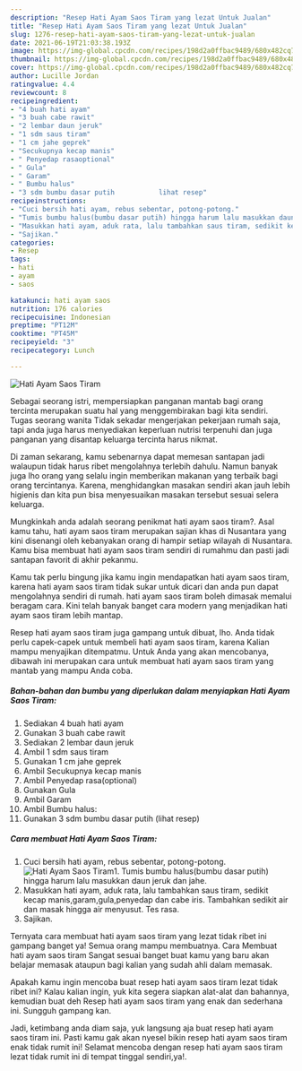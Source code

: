 ```yaml
---
description: "Resep Hati Ayam Saos Tiram yang lezat Untuk Jualan"
title: "Resep Hati Ayam Saos Tiram yang lezat Untuk Jualan"
slug: 1276-resep-hati-ayam-saos-tiram-yang-lezat-untuk-jualan
date: 2021-06-19T21:03:38.193Z
image: https://img-global.cpcdn.com/recipes/198d2a0ffbac9489/680x482cq70/hati-ayam-saos-tiram-foto-resep-utama.jpg
thumbnail: https://img-global.cpcdn.com/recipes/198d2a0ffbac9489/680x482cq70/hati-ayam-saos-tiram-foto-resep-utama.jpg
cover: https://img-global.cpcdn.com/recipes/198d2a0ffbac9489/680x482cq70/hati-ayam-saos-tiram-foto-resep-utama.jpg
author: Lucille Jordan
ratingvalue: 4.4
reviewcount: 8
recipeingredient:
- "4 buah hati ayam"
- "3 buah cabe rawit"
- "2 lembar daun jeruk"
- "1 sdm saus tiram"
- "1 cm jahe geprek"
- "Secukupnya kecap manis"
- " Penyedap rasaoptional"
- " Gula"
- " Garam"
- " Bumbu halus"
- "3 sdm bumbu dasar putih           lihat resep"
recipeinstructions:
- "Cuci bersih hati ayam, rebus sebentar, potong-potong."
- "Tumis bumbu halus(bumbu dasar putih) hingga harum lalu masukkan daun jeruk dan jahe."
- "Masukkan hati ayam, aduk rata, lalu tambahkan saus tiram, sedikit kecap manis,garam,gula,penyedap dan cabe iris. Tambahkan sedikit air dan masak hingga air menyusut. Tes rasa."
- "Sajikan."
categories:
- Resep
tags:
- hati
- ayam
- saos

katakunci: hati ayam saos 
nutrition: 176 calories
recipecuisine: Indonesian
preptime: "PT12M"
cooktime: "PT45M"
recipeyield: "3"
recipecategory: Lunch

---
```



![Hati Ayam Saos Tiram](https://img-global.cpcdn.com/recipes/198d2a0ffbac9489/680x482cq70/hati-ayam-saos-tiram-foto-resep-utama.jpg)

Sebagai seorang istri, mempersiapkan panganan mantab bagi orang tercinta merupakan suatu hal yang menggembirakan bagi kita sendiri. Tugas seorang  wanita Tidak sekadar mengerjakan pekerjaan rumah saja, tapi anda juga harus menyediakan keperluan nutrisi terpenuhi dan juga panganan yang disantap keluarga tercinta harus nikmat.

Di zaman  sekarang, kamu sebenarnya dapat memesan santapan jadi walaupun tidak harus ribet mengolahnya terlebih dahulu. Namun banyak juga lho orang yang selalu ingin memberikan makanan yang terbaik bagi orang tercintanya. Karena, menghidangkan masakan sendiri akan jauh lebih higienis dan kita pun bisa menyesuaikan masakan tersebut sesuai selera keluarga. 



Mungkinkah anda adalah seorang penikmat hati ayam saos tiram?. Asal kamu tahu, hati ayam saos tiram merupakan sajian khas di Nusantara yang kini disenangi oleh kebanyakan orang di hampir setiap wilayah di Nusantara. Kamu bisa membuat hati ayam saos tiram sendiri di rumahmu dan pasti jadi santapan favorit di akhir pekanmu.

Kamu tak perlu bingung jika kamu ingin mendapatkan hati ayam saos tiram, karena hati ayam saos tiram tidak sukar untuk dicari dan anda pun dapat mengolahnya sendiri di rumah. hati ayam saos tiram boleh dimasak memalui beragam cara. Kini telah banyak banget cara modern yang menjadikan hati ayam saos tiram lebih mantap.

Resep hati ayam saos tiram juga gampang untuk dibuat, lho. Anda tidak perlu capek-capek untuk membeli hati ayam saos tiram, karena Kalian mampu menyajikan ditempatmu. Untuk Anda yang akan mencobanya, dibawah ini merupakan cara untuk membuat hati ayam saos tiram yang mantab yang mampu Anda coba.

<!--inarticleads1-->

##### Bahan-bahan dan bumbu yang diperlukan dalam menyiapkan Hati Ayam Saos Tiram:

1. Sediakan 4 buah hati ayam
1. Gunakan 3 buah cabe rawit
1. Sediakan 2 lembar daun jeruk
1. Ambil 1 sdm saus tiram
1. Gunakan 1 cm jahe geprek
1. Ambil Secukupnya kecap manis
1. Ambil  Penyedap rasa(optional)
1. Gunakan  Gula
1. Ambil  Garam
1. Ambil  Bumbu halus:
1. Gunakan 3 sdm bumbu dasar putih           (lihat resep)




<!--inarticleads2-->

##### Cara membuat Hati Ayam Saos Tiram:

1. Cuci bersih hati ayam, rebus sebentar, potong-potong.
<img src="https://img-global.cpcdn.com/steps/537383eb7ad894ce/160x128cq70/hati-ayam-saos-tiram-langkah-memasak-1-foto.jpg" alt="Hati Ayam Saos Tiram">1. Tumis bumbu halus(bumbu dasar putih) hingga harum lalu masukkan daun jeruk dan jahe.
1. Masukkan hati ayam, aduk rata, lalu tambahkan saus tiram, sedikit kecap manis,garam,gula,penyedap dan cabe iris. Tambahkan sedikit air dan masak hingga air menyusut. Tes rasa.
1. Sajikan.




Ternyata cara membuat hati ayam saos tiram yang lezat tidak ribet ini gampang banget ya! Semua orang mampu membuatnya. Cara Membuat hati ayam saos tiram Sangat sesuai banget buat kamu yang baru akan belajar memasak ataupun bagi kalian yang sudah ahli dalam memasak.

Apakah kamu ingin mencoba buat resep hati ayam saos tiram lezat tidak ribet ini? Kalau kalian ingin, yuk kita segera siapkan alat-alat dan bahannya, kemudian buat deh Resep hati ayam saos tiram yang enak dan sederhana ini. Sungguh gampang kan. 

Jadi, ketimbang anda diam saja, yuk langsung aja buat resep hati ayam saos tiram ini. Pasti kamu gak akan nyesel bikin resep hati ayam saos tiram enak tidak rumit ini! Selamat mencoba dengan resep hati ayam saos tiram lezat tidak rumit ini di tempat tinggal sendiri,ya!.

